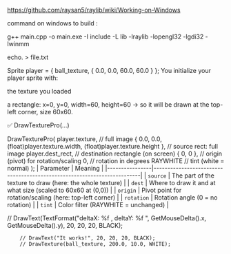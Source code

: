 https://github.com/raysan5/raylib/wiki/Working-on-Windows

command on windows to build :

g++ main.cpp -o main.exe -I include -L lib -lraylib -lopengl32 -lgdi32 -lwinmm

<!-- gcc -o raylibhelloworld.exe raylibhelloworld.c -lraylib -lgdi32 -lwinmm -->

echo. > file.txt






Sprite player = {
    ball_texture,
    { 0.0, 0.0, 60.0, 60.0 }
};
You initialize your player sprite with:

the texture you loaded

a rectangle: x=0, y=0, width=60, height=60 → so it will be drawn at the top-left corner, size 60x60.

✅ DrawTexturePro(...)

DrawTexturePro(
    player.texture, // full image
    { 0.0, 0.0, (float)player.texture.width, (float)player.texture.height }, // source rect: full image
    player.dest_rect, // destination rectangle (on screen)
    { 0, 0 }, // origin (pivot) for rotation/scaling
    0, // rotation in degrees
    RAYWHITE // tint (white = normal)
);
| Parameter       | Meaning                                                                 |
|----------------|-------------------------------------------------------------------------|
| `source`       | The part of the texture to draw (here: the whole texture)               |
| `dest`         | Where to draw it and at what size (scaled to 60x60 at (0,0))            |
| `origin`       | Pivot point for rotation/scaling (here: top-left corner)                |
| `rotation`     | Rotation angle (0 = no rotation)                                        |
| `tint`         | Color filter (RAYWHITE = unchanged)                                     |




// DrawText(TextFormat("deltaX: %f , deltaY: %f ", GetMouseDelta().x, GetMouseDelta().y), 20, 20, 20, BLACK);

        // DrawText("It works!", 20, 20, 20, BLACK);
        // DrawTexture(ball_texture, 200.0, 10.0, WHITE);